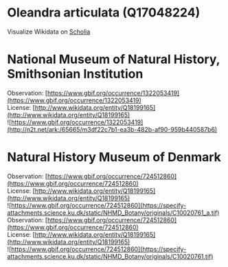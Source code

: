 
Oleandra articulata (Q17048224)
===============================
  
Visualize Wikidata on [Scholia](https://scholia.toolforge.org/taxon/Q17048224)
# National Museum of Natural History, Smithsonian Institution
  
Observation: [https://www.gbif.org/occurrence/1322053419](https://www.gbif.org/occurrence/1322053419)  
License: [http://www.wikidata.org/entity/Q18199165](http://www.wikidata.org/entity/Q18199165)  
![https://www.gbif.org/occurrence/1322053419](http://n2t.net/ark:/65665/m3df22c7b1-ea3b-482b-af90-959b440587b6)
# Natural History Museum of Denmark
  
Observation: [https://www.gbif.org/occurrence/724512860](https://www.gbif.org/occurrence/724512860)  
License: [http://www.wikidata.org/entity/Q18199165](http://www.wikidata.org/entity/Q18199165)  
![https://www.gbif.org/occurrence/724512860](https://specify-attachments.science.ku.dk/static/NHMD_Botany/originals/C10020761_a.tif)  
Observation: [https://www.gbif.org/occurrence/724512860](https://www.gbif.org/occurrence/724512860)  
License: [http://www.wikidata.org/entity/Q18199165](http://www.wikidata.org/entity/Q18199165)  
![https://www.gbif.org/occurrence/724512860](https://specify-attachments.science.ku.dk/static/NHMD_Botany/originals/C10020761.tif)